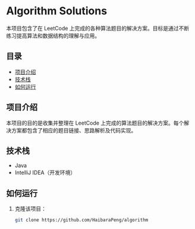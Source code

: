 # Algorithm Solutions

本项目包含了在 LeetCode 上完成的各种算法题目的解决方案。目标是通过不断练习提高算法和数据结构的理解与应用。

## 目录

- [项目介绍](#项目介绍)
- [技术栈](#技术栈)
- [如何运行](#如何运行)

## 项目介绍

本项目的目的是收集并整理在 LeetCode 上完成的算法题目的解决方案。每个解决方案都包含了相应的题目链接、思路解析及代码实现。

## 技术栈

- Java
- IntelliJ IDEA（开发环境）

## 如何运行

1. 克隆该项目：
   ```bash
   git clone https://github.com/HaibaraPeng/algorithm
